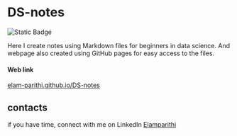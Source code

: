 # DS-notes

![Static Badge](https://img.shields.io/badge/Created_by-Elamparithi-blue)

Here I create notes using Markdown files for beginners in data science. 
And webpage also created using GitHub pages for easy access to the files.

#### Web link
[elam-parithi.github.io/DS-notes](https://elam-parithi.github.io/DS-notes/)


## contacts

if you have time,
connect with me on LinkedIn [Elamparithi](https://www.linkedin.com/in/elamparithi-t)
